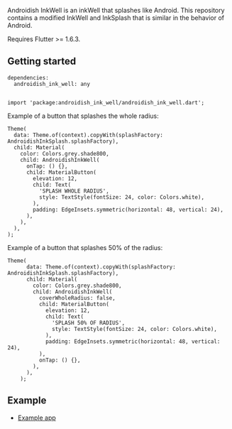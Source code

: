 Androidish InkWell is an inkWell that splashes like Android. This repository contains a modified InkWell and InkSplash that is similar in the behavior of Android.

Requires Flutter >= 1.6.3.

## Getting started
    dependencies:
      androidish_ink_well: any


    import 'package:androidish_ink_well/androidish_ink_well.dart';

Example of a button that splashes the whole radius:

    Theme(
      data: Theme.of(context).copyWith(splashFactory: AndroidishInkSplash.splashFactory),
      child: Material(
        color: Colors.grey.shade800,
        child: AndroidishInkWell(
          onTap: () {},
          child: MaterialButton(
            elevation: 12,
            child: Text(
              'SPLASH WHOLE RADIUS',
              style: TextStyle(fontSize: 24, color: Colors.white),
            ),
            padding: EdgeInsets.symmetric(horizontal: 48, vertical: 24),
          ),
        ),
      ),
    );

Example of a button that splashes 50% of the radius:

    Theme(
          data: Theme.of(context).copyWith(splashFactory: AndroidishInkSplash.splashFactory),
          child: Material(
            color: Colors.grey.shade800,
            child: AndroidishInkWell(
              coverWholeRadius: false,
              child: MaterialButton(
                elevation: 12,
                child: Text(
                  'SPLASH 50% OF RADIUS',
                  style: TextStyle(fontSize: 24, color: Colors.white),
                ),
                padding: EdgeInsets.symmetric(horizontal: 48, vertical: 24),
              ),
              onTap: () {},
            ),
          ),
        );
## Example
- [Example app](https://github.com/martinory/Androidish-InkWell/tree/master/example)

